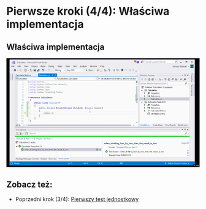 # Pierwsze kroki (4/4): Właściwa implementacja

## Właściwa implementacja

!["Właściwa implementacja"](3-valid-implementation.gif)

## Zobacz też:

- Poprzedni krok (3/4): [Pierwszy test jednostkowy](1-first-test.md)
